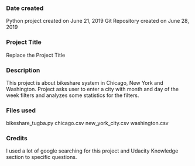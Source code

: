 ### Date created
Python project created on June 21, 2019
Git Repository created on June 28, 2019

### Project Title
Replace the Project Title

### Description
This project is about bikeshare system in Chicago, New York and Washington. Project asks user to enter a city with month and day of the week filters and analyzes some statistics for the filters.

### Files used
bikeshare_tugba.py
chicago.csv
new_york_city.csv
washington.csv

### Credits
I used a lot of google searching for this project and Udacity Knowledge section to specific questions.
